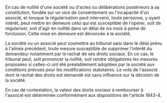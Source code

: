 En cas de nullité d'une société ou d'actes ou délibérations postérieurs à sa constitution, fondée sur un vice de consentement ou l'incapacité d'un associé, et lorsque la régularisation peut intervenir, toute personne, y ayant intérêt, peut mettre en demeure celui qui est susceptible de l'opérer, soit de régulariser, soit d'agir en nullité dans un délai de six mois à peine de forclusion. Cette mise en demeure est dénoncée à la société.

La société ou un associé peut soumettre au tribunal saisi dans le délai prévu à l'alinéa précédent, toute mesure susceptible de supprimer l'intérêt du demandeur notamment par le rachat de ses droits sociaux. En ce cas, le tribunal peut, soit prononcer la nullité, soit rendre obligatoires les mesures proposées si celles-ci ont été préalablement adoptées par la société aux conditions prévues pour les modifications statutaires. Le vote de l'associé dont le rachat des droits est demandé est sans influence sur la décision de la société.

En cas de contestation, la valeur des droits sociaux à rembourser à l'associé est déterminée conformément aux dispositions de l'article 1843-4.
